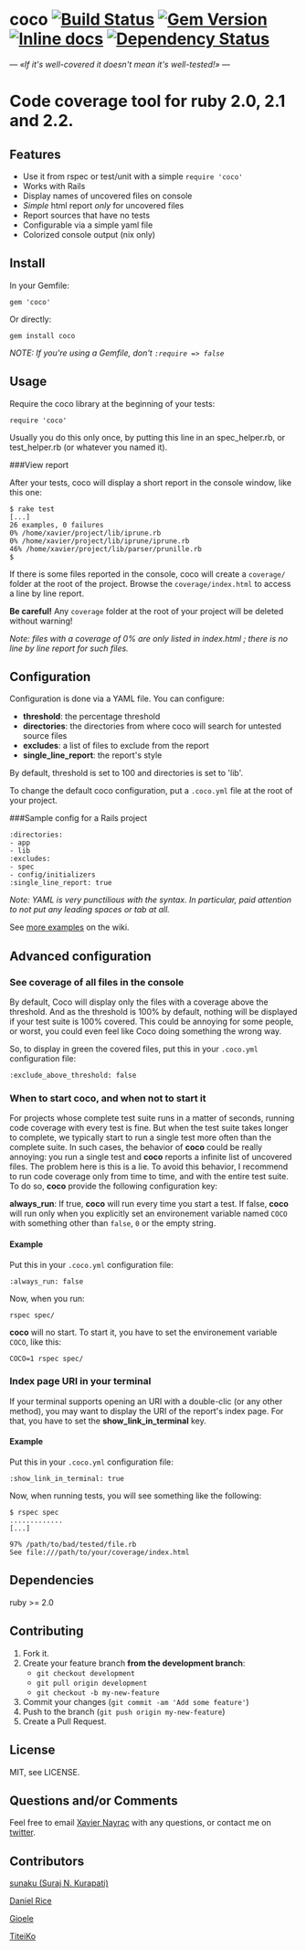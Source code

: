 coco [![Build Status](https://travis-ci.org/lkdjiin/coco.png)](https://travis-ci.org/lkdjiin/coco) [![Gem Version](https://badge.fury.io/rb/coco.png)](http://badge.fury.io/rb/coco) [![Inline docs](http://inch-ci.org/github/lkdjiin/coco.png)](http://inch-ci.org/github/lkdjiin/coco) [![Dependency Status](https://gemnasium.com/lkdjiin/coco.svg)](https://gemnasium.com/lkdjiin/coco)
==============================

— *«If it's well-covered it doesn't mean it's well-tested!»* —

Code coverage tool for ruby 2.0, 2.1 and 2.2.
=======

Features
--------------------------------

* Use it from rspec or test/unit with a simple `require 'coco'`
* Works with Rails
* Display names of uncovered files on console
* _Simple_ html report _only_ for uncovered files
* Report sources that have no tests
* Configurable via a simple yaml file
* Colorized console output (nix only)


Install
--------------------------------

In your Gemfile:

    gem 'coco'

Or directly:

    gem install coco

*NOTE: If you're using a Gemfile, don't `:require => false`*

Usage
--------------------------------
Require the coco library at the beginning of your tests:

    require 'coco'

Usually you do this only once, by putting this line in an spec_helper.rb,
or test_helper.rb (or whatever you named it).

###View report

After your tests, coco will display a short report in the console window, like this one:

    $ rake test
    [...]
    26 examples, 0 failures
    0% /home/xavier/project/lib/iprune.rb
    0% /home/xavier/project/lib/iprune/iprune.rb
    46% /home/xavier/project/lib/parser/prunille.rb
    $

If there is some files reported in the console, coco will create a `coverage/`
folder at the root of the project. Browse the `coverage/index.html` to access
a line by line report.

**Be careful!** Any `coverage` folder at the root of your project will be
deleted without warning!

_Note: files with a coverage of 0% are only listed in index.html ; there
is no line by line report for such files._

Configuration
----------------------------------

Configuration is done via a YAML file. You can configure:

* __threshold__: the percentage threshold
* __directories__: the directories from where coco will search for untested source files
* __excludes__: a list of files to exclude from the report
* __single_line_report__: the report's style

By default, threshold is set to 100 and directories is set to 'lib'.

To change the default coco configuration, put a `.coco.yml` file at the root of your project.


###Sample config for a Rails project

    :directories: 
    - app
    - lib
    :excludes:
    - spec
    - config/initializers
    :single_line_report: true

_Note: YAML is very punctilious with the syntax. In particular, paid attention
to not put any leading spaces or tab at all._

See [more examples](https://github.com/lkdjiin/coco/wiki) on the wiki.

Advanced configuration
---------------------------------

### See coverage of all files in the console

By default, Coco will display only the files with a coverage above the
threshold. And as the threshold is 100% by default, nothing will be
displayed if your test suite is 100% covered. This could be annoying for
some people, or worst, you could even feel like Coco doing something the
wrong way.

So, to display in green the covered files,
put this in your `.coco.yml` configuration file:

    :exclude_above_threshold: false

### When to start coco, and when not to start it
For projects whose complete test suite runs in a matter of seconds,
running code coverage with every test is fine.
But when the test suite takes longer to complete, we typically start to
run a single test more often than the complete suite. In such cases,
the behavior of **coco** could be really annoying: you run a single
test and **coco** reports a infinite list of uncovered files. The
problem here is this is a lie. To avoid this behavior, I recommend to
run code coverage only from time to time, and with the entire test
suite. To do so, **coco** provide the following configuration key:

__always_run__: If true, **coco** will run every time you start a test.
If false, **coco** will run only when you explicitly set an
environement variable named `COCO` with something other than `false`,
`0` or the empty string.

#### Example

Put this in your `.coco.yml` configuration file:

    :always_run: false

Now, when you run:

    rspec spec/

**coco** will no start. To start it, you have to set the
environement variable `COCO`, like this:

    COCO=1 rspec spec/

### Index page URI in your terminal

If your terminal supports opening an URI with a double-clic (or any
other method), you may want to display the URI of the report's index
page. For that, you have to set the __show_link_in_terminal__ key.

#### Example

Put this in your `.coco.yml` configuration file:

    :show_link_in_terminal: true

Now, when running tests, you will see something like the following:

    $ rspec spec
    .............
    [...]

    97% /path/to/bad/tested/file.rb
    See file:///path/to/your/coverage/index.html


Dependencies
--------------------------------

ruby >= 2.0


Contributing
--------------------------------

1. Fork it.
2. Create your feature branch **from the development branch**:
   - `git checkout development`
   - `git pull origin development`
   - `git checkout -b my-new-feature`
3. Commit your changes (`git commit -am 'Add some feature'`)
4. Push to the branch (`git push origin my-new-feature`)
5. Create a Pull Request.


License
--------------------------------
MIT, see LICENSE.


Questions and/or Comments
--------------------------------

Feel free to email [Xavier Nayrac](mailto:xavier.nayrac@gmail.com)
with any questions, or contact me on [twitter](https://twitter.com/lkdjiin).

Contributors
--------------------------------

[sunaku (Suraj N. Kurapati)](https://github.com/sunaku)

[Daniel Rice](https://github.com/BigNerdRanchDan)

[Gioele](https://github.com/gioele)

[TiteiKo](https://github.com/TiteiKo)

